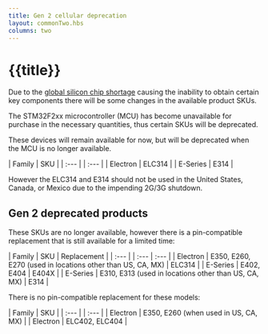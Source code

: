 ```yaml
---
title: Gen 2 cellular deprecation
layout: commonTwo.hbs
columns: two
---
```


# {{title}}

Due to the [global silicon chip shortage](https://www.particle.io/blog/how-we-are-supporting-our-customers-through-the-global-silicon-shortage/) causing the inability to obtain certain key components there will be some changes in the available product SKUs.

The STM32F2xx microcontroller (MCU) has become unavailable for purchase in the necessary quantities, thus certain SKUs will be deprecated.

These devices will remain available for now, but will be deprecated when the MCU is no longer available.

| Family | SKU |
| :--- | | :--- |
| Electron | ELC314 |
| E-Series | E314 |

However the ELC314 and E314 should not be used in the United States, Canada, or Mexico due to the impending 2G/3G shutdown.

## Gen 2 deprecated products

These SKUs are no longer available, however there is a pin-compatible replacement that is still available for a limited time:

| Family | SKU | Replacement |
| :--- | | :--- | :--- |
| Electron | E350, E260, E270 (used in locations other than US, CA, MX) | ELC314 |
| E-Series | E402, E404 | E404X |
| E-Series | E310, E313 (used in locations other than US, CA, MX) | E314 |

There is no pin-compatible replacement for these models:

| Family | SKU |
| :--- | | :--- |
| Electron | E350, E260 (when used in US, CA, MX) |
| Electron | ELC402, ELC404 |

